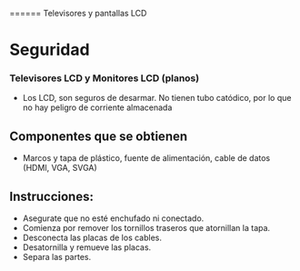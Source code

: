 ====== Televisores y pantallas LCD

# Seguridad

### Televisores LCD y Monitores  LCD (planos)
 - Los LCD, son seguros de desarmar. No tienen tubo catódico, por lo que no hay peligro de corriente almacenada

## Componentes que se obtienen
- Marcos y tapa de plástico, fuente de alimentación, cable de datos (HDMI, VGA, SVGA)

## Instrucciones:
- Asegurate que no esté enchufado ni conectado.
- Comienza por remover los tornillos traseros que atornillan la tapa.
- Desconecta las placas de los cables.
- Desatornilla y remueve las placas.
- Separa las partes. 

